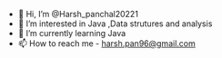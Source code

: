 - 👋 Hi, I’m @Harsh_panchal20221
- 👀 I’m interested in Java ,Data strutures and analysis
- 🌱 I’m currently learning Java
- 📫 How to reach me - harsh.pan96@gmail.com

<!---
DARKSNOUT/DARKSNOUT is a ✨ special ✨ repository because its `README.md` (this file) appears on your GitHub profile.
You can click the Preview link to take a look at your changes.
--->
